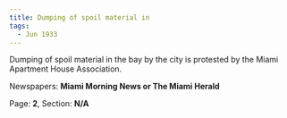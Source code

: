 ```yaml
---  
title: Dumping of spoil material in  
tags:  
  - Jun 1933  
---  
```

  
Dumping of spoil material in the bay by the city is protested by the Miami Apartment House Association.  
  
Newspapers: **Miami Morning News or The Miami Herald**  
  
Page: **2**, Section: **N/A** 
